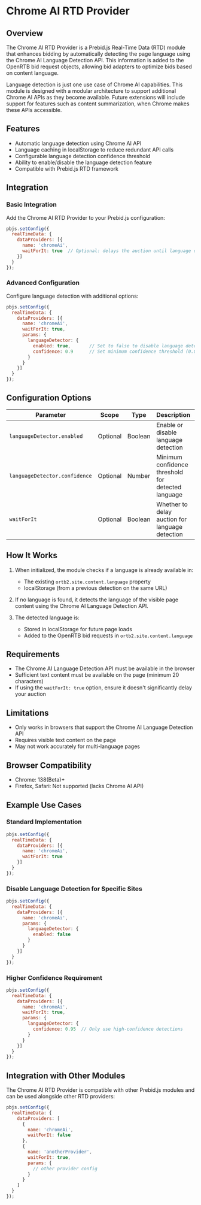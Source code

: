 # Chrome AI RTD Provider

## Overview

The Chrome AI RTD Provider is a Prebid.js Real-Time Data (RTD) module that enhances bidding by automatically detecting the page language using the Chrome AI Language Detection API. This information is added to the OpenRTB bid request objects, allowing bid adapters to optimize bids based on content language.

Language detection is just one use case of Chrome AI capabilities. This module is designed with a modular architecture to support additional Chrome AI APIs as they become available. Future extensions will include support for features such as content summarization, when Chrome makes these APIs accessible.

## Features

- Automatic language detection using Chrome AI API
- Language caching in localStorage to reduce redundant API calls
- Configurable language detection confidence threshold
- Ability to enable/disable the language detection feature
- Compatible with Prebid.js RTD framework

## Integration

### Basic Integration

Add the Chrome AI RTD Provider to your Prebid.js configuration:

```javascript
pbjs.setConfig({
  realTimeData: {
    dataProviders: [{
      name: 'chromeAi',
      waitForIt: true  // Optional: delays the auction until language detection completes
    }]
  }
});
```

### Advanced Configuration

Configure language detection with additional options:

```javascript
pbjs.setConfig({
  realTimeData: {
    dataProviders: [{
      name: 'chromeAi',
      waitForIt: true,
      params: {
        languageDetector: {
          enabled: true,       // Set to false to disable language detection
          confidence: 0.9      // Set minimum confidence threshold (0.0 - 1.0)
        }
      }
    }]
  }
});
```

## Configuration Options

| Parameter | Scope | Type | Description | Default |
|-----------|-------|------|-------------|---------|
| `languageDetector.enabled` | Optional | Boolean | Enable or disable language detection | `true` |
| `languageDetector.confidence` | Optional | Number | Minimum confidence threshold for detected language | `0.8` |
| `waitForIt` | Optional | Boolean | Whether to delay auction for language detection | `false` |

## How It Works

1. When initialized, the module checks if a language is already available in:
   - The existing `ortb2.site.content.language` property
   - localStorage (from a previous detection on the same URL)

2. If no language is found, it detects the language of the visible page content using the Chrome AI Language Detection API.

3. The detected language is:
   - Stored in localStorage for future page loads
   - Added to the OpenRTB bid requests in `ortb2.site.content.language`

## Requirements

- The Chrome AI Language Detection API must be available in the browser
- Sufficient text content must be available on the page (minimum 20 characters)
- If using the `waitForIt: true` option, ensure it doesn't significantly delay your auction

## Limitations

- Only works in browsers that support the Chrome AI Language Detection API
- Requires visible text content on the page
- May not work accurately for multi-language pages

## Browser Compatibility

- Chrome: 138(Beta)+
- Firefox, Safari: Not supported (lacks Chrome AI API)

## Example Use Cases

### Standard Implementation

```javascript
pbjs.setConfig({
  realTimeData: {
    dataProviders: [{
      name: 'chromeAi',
      waitForIt: true
    }]
  }
});
```

### Disable Language Detection for Specific Sites

```javascript
pbjs.setConfig({
  realTimeData: {
    dataProviders: [{
      name: 'chromeAi',
      params: {
        languageDetector: {
          enabled: false
        }
      }
    }]
  }
});
```

### Higher Confidence Requirement

```javascript
pbjs.setConfig({
  realTimeData: {
    dataProviders: [{
      name: 'chromeAi',
      waitForIt: true,
      params: {
        languageDetector: {
          confidence: 0.95  // Only use high-confidence detections
        }
      }
    }]
  }
});
```

## Integration with Other Modules

The Chrome AI RTD Provider is compatible with other Prebid.js modules and can be used alongside other RTD providers:

```javascript
pbjs.setConfig({
  realTimeData: {
    dataProviders: [
      {
        name: 'chromeAi',
        waitForIt: false
      },
      {
        name: 'anotherProvider',
        waitForIt: true,
        params: {
          // other provider config
        }
      }
    ]
  }
});
```
